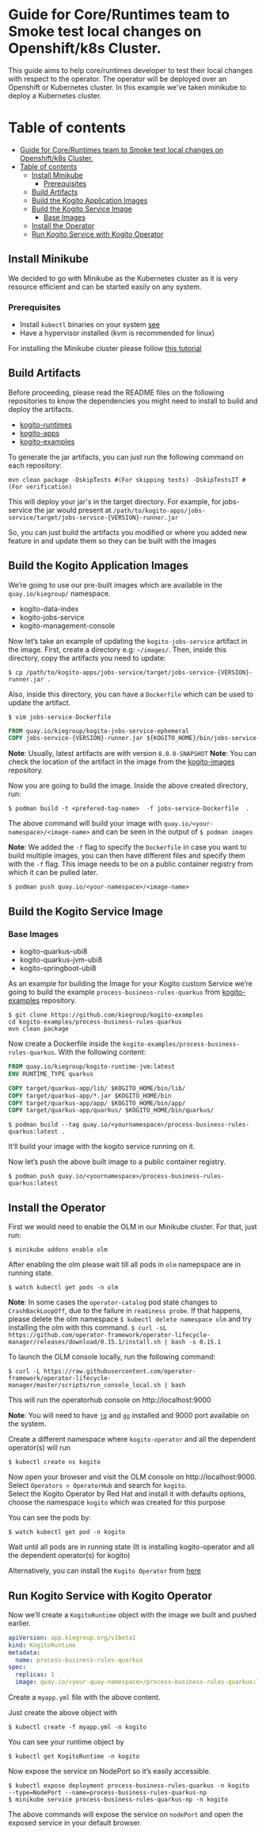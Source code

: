 # Guide for Core/Runtimes team to Smoke test local changes on Openshift/k8s Cluster.

This guide aims to help core/runtimes developer to test their local changes with respect to the operator.
The operator will be deployed over an Openshift or Kubernetes cluster. In this example we've taken minikube to deploy a Kubernetes cluster.

# Table of contents

* [Guide for Core/Runtimes team to Smoke test local changes on Openshift/k8s Cluster.](#guide-for-coreruntimes-team-to-smoke-test-local-changes-on-openshiftk8s-cluster)
* [Table of contents](#table-of-contents)
  * [Install Minikube](#install-minikube)
    * [Prerequisites](#prerequisites)
  * [Build Artifacts](#build-artifacts)
  * [Build the Kogito Application Images](#build-the-kogito-application-images)
  * [Build the Kogito Service Image](#build-the-kogito-service-image)
    * [Base Images](#base-images)
  * [Install the Operator](#install-the-operator)
  * [Run Kogito Service with Kogito Operator](#run-kogito-service-with-kogito-operator)

## Install Minikube

We decided to go with Minikube as the Kubernetes cluster as it is very resource efficient and can be started easily on any system.
 
 ### Prerequisites
 
  * Install `kubectl` binaries on your system [see](https://kubernetes.io/docs/tasks/tools/install-kubectl/)
  * Have a hypervisor installed (kvm  is recommended for linux)

For installing the Minikube cluster please follow [this tutorial](https://kubernetes.io/docs/tasks/tools/install-minikube/)

## Build Artifacts

Before proceeding, please read the README files on the following repositories to know the dependencies you might need to install to build and deploy the artifacts.
 * [kogito-runtimes](https://github.com/kiegroup/kogito-runtimes)
 * [kogito-apps](https://github.com/kiegroup/kogito-apps)
 * [kogito-examples](https://github.com/kiegroup/kogito-examples)
 
To generate the jar artifacts, you can just run the following command on each repository:

```shell-script
mvn clean package -DskipTests #(For skipping tests) -DskipTestsIT #(For verification)
```

This will deploy your jar's in the target directory. For example, for jobs-service the jar would present at `/path/to/kogito-apps/jobs-service/target/jobs-service-{VERSION}-runner.jar`

So, you can just build the artifacts you modified or where you added new feature in and update them so they can be built with the Images

## Build the Kogito Application Images

We’re going to use our pre-built images which are available in the `quay.io/kiegroup/` namespace.

  * kogito-data-index
  * kogito-jobs-service
  * kogito-management-console

Now let’s take an example of updating the `kogito-jobs-service` artifact in the image.
First, create a directory e.g: `~/images/`.
Then, inside this directory, copy the artifacts you need to update:

```shell-script
$ cp /path/to/kogito-apps/jobs-service/target/jobs-service-{VERSION}-runner.jar .
```

Also, inside this directory, you can have a `Dockerfile` which can be used to update the artifact.

```shell-script
$ vim jobs-service-Dockerfile
``` 

```Dockerfile
FROM quay.io/kiegroup/kogito-jobs-service-ephemeral
COPY jobs-service-{VERSION}-runner.jar ${KOGITO_HOME}/bin/jobs-service-common-runner.jar
```
**Note**: Usually, latest artifacts are with version  `8.0.0-SNAPSHOT`
**Note**: You can check the location of the artifact in the image from the [kogito-images](https://github.com/kiegroup/kogito-images) repository.

Now you are going to build the image. Inside the above created directory, run:

```shell-script
$ podman build -t <prefered-tag-name>  -f jobs-service-Dockerfile  .
```

The above command will build your image with `quay.io/<your-namespace>/<image-name>` and can be seen in the output of `$ podman images`

**Note**: We added the `-f` flag to specify the `Dockerfile` in case you want to build multiple images, you can then have different files and specify them with the `-f` flag.
This image needs to be on a public container registry from which it can be pulled later.
```shell-script
$ podman push quay.io/<your-namespace>/<image-name>
```

## Build the Kogito Service Image

### Base Images
  * kogito-quarkus-ubi8
  * kogito-quarkus-jvm-ubi8
  * kogito-springboot-ubi8

As an example for building the Image for your Kogito custom Service we’re going to build the example  `process-business-rules-quarkus` from [kogito-examples](https://github.com/kiegroup/kogito-examples) repository.

```shell-script
$ git clone https://github.com/kiegroup/kogito-examples
cd kogito-examples/process-business-rules-quarkus
mvn clean package
```
Now create a Dockerfile inside the `kogito-examples/process-business-rules-quarkus`. With the following content:

```Dockerfile
FROM quay.io/kiegroup/kogito-runtime-jvm:latest
ENV RUNTIME_TYPE quarkus

COPY target/quarkus-app/lib/ $KOGITO_HOME/bin/lib/
COPY target/quarkus-app/*.jar $KOGITO_HOME/bin
COPY target/quarkus-app/app/ $KOGITO_HOME/bin/app/
COPY target/quarkus-app/quarkus/ $KOGITO_HOME/bin/quarkus/
```

```shell-script
$ podman build --tag quay.io/<yournamespace>/process-business-rules-quarkus:latest .
```
It’ll build your image with the kogito service running on it.

Now let’s push the above built image to a public container registry.

```shell-script
$ podman push quay.io/<yournamespace>/process-business-rules-quarkus:latest
```

## Install the Operator

First we would need to enable the OLM in our Minikube cluster. For that, just run:

```shell-script
$ minikube addons enable olm
```
After enabling the olm please wait till all pods in `olm` namepspace are in running state.

```shell-script
$ watch kubectl get pods -n olm
```
**Note**: In some cases the `operator-catalog` pod state changes to `CrashBackLoopOff`, due to the failure in `readiness probe`. If that happens, please delete the olm namespace `$ kubectl delete namespace olm` and try installing the olm with this command. `$ curl -sL https://github.com/operator-framework/operator-lifecycle-manager/releases/download/0.15.1/install.sh | bash -s 0.15.1` 

To launch the OLM console locally, run the following command:

 ```shell-script
$ curl -L https://raw.githubusercontent.com/operator-framework/operator-lifecycle-manager/master/scripts/run_console_local.sh | bash
```

This will run the operatorhub console on http://localhost:9000 

**Note**: You will need to have [`jq`](https://stedolan.github.io/jq/manual/) and [`go`](https://golang.org/dl/) installed and 9000 port available on the system.

Create a different namespace where `kogito-operator` and all the dependent operator(s) will run

```shell-script
$ kubectl create ns kogito
```

Now open your browser and visit the OLM console on http://localhost:9000. Select `Operators > OperatorHub` and search for `kogito`.  
Select the Kogito Operator by Red Hat and install it with defaults options, choose the namespace `kogito` which was created for this purpose

You can see the pods by:

```shell-script
$ watch kubectl get pod -n kogito
```

Wait until all pods are in running state (It is installing kogito-operator and all the dependent operator(s) for kogito)

Alternatively, you can install the `Kogito Operator` from [here](https://operatorhub.io/operator/kogito-operator)

## Run Kogito Service with Kogito Operator

Now we’ll create a `KogitoRuntime` object with the image we built and pushed earlier.

```yaml
apiVersion: app.kiegroup.org/v1beta1
kind: KogitoRuntime
metadata:
  name: process-business-rules-quarkus
spec:
  replicas: 1
  image: quay.io/<your-quay-namespace>/process-business-rules-quarkus:latest
```
Create a `myapp.yml` file with the above content.

Just create the above object with

```shell-script
$ kubectl create -f myapp.yml -n kogito
```

You can see your runtime object by 

```shell-script
$ kubectl get KogitoRuntime -n kogito
```

Now expose the service on NodePort so it’s easily accessible.

```shell-script
$ kubectl expose deployment process-business-rules-quarkus -n kogito  --type=NodePort --name=process-business-rules-quarkus-np
$ minikube service process-business-rules-quarkus-np -n kogito
```
The above commands will expose the service on `nodePort`  and open the exposed service in your default browser.
